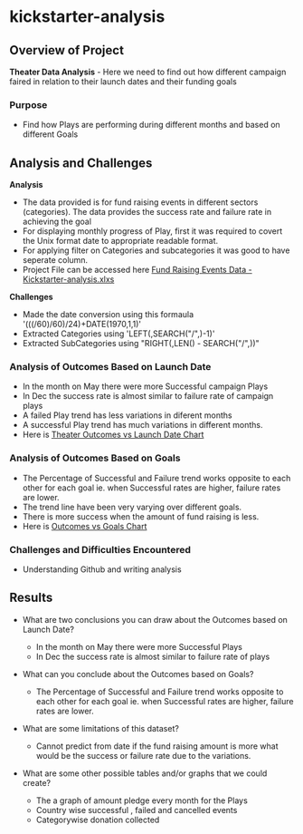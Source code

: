 # kickstarter-analysis

## Overview of Project
 **Theater Data Analysis** - Here we need to find out how different campaign faired in relation to their launch dates and their funding goals

### Purpose
   * Find how Plays are performing during different months and based on different Goals

## Analysis and Challenges
 **Analysis**
   * The data provided is for fund raising events in different sectors (categories). The data provides the success rate and failure rate in achieving the goal 
   * For displaying monthly progress of Play, first it was required to covert the Unix format date to appropriate readable format.
   * For applying filter on Categories and subcategories it was good to have seperate column. 
   * Project File can be accessed here [Fund Raising Events Data - Kickstarter-analysis.xlxs](https://github.com/DeepaGheewala/kickstarter-analysis/blob/7c005a538be80fbf2800793a86f36a748c60ef65/Kickstarter_Challenge.xlsx)
   
 **Challenges**

   * Made the date conversion using this formaula '(((<columnName>/60)/60)/24)+DATE(1970,1,1)'
   * Extracted Categories using 'LEFT(<ColumnName>,SEARCH("/",<ColumnName>)-1)'
   * Extracted SubCategories using "RIGHT(<ColumnName>,LEN(<ColumnName>) - SEARCH("/",<ColumnName>))"

### Analysis of Outcomes Based on Launch Date

   - In the month on May there were more Successful campaign Plays
   - In Dec the success rate is almost similar to failure rate of campaign plays
   - A failed Play trend has less variations in diferent months
   - A successful Play trend has much variations in different months. 
   - Here is [Theater Outcomes vs Launch Date Chart](https://github.com/DeepaGheewala/kickstarter-analysis/blob/49cf0398d630d3f4499e05b91a794a95c4ce6040/resources/Theater_Outcomes_vs_Launch.png)

### Analysis of Outcomes Based on Goals
   - The Percentage of Successful and Failure trend works opposite to each other for each goal ie. when Successful rates are higher, failure rates are lower.
   - The trend line have been very varying over different goals.
   - There is more success when the amount of fund raising is less.
   - Here is [Outcomes vs Goals Chart](https://github.com/DeepaGheewala/kickstarter-analysis/blob/49cf0398d630d3f4499e05b91a794a95c4ce6040/resources/Outcomes_vs_Goals.png)

### Challenges and Difficulties Encountered
   - Understanding Github and writing analysis
      
  
## Results

- What are two conclusions you can draw about the Outcomes based on Launch Date?
  - In the month on May there were more Successful Plays
  - In Dec the success rate is almost similar to failure rate of plays

- What can you conclude about the Outcomes based on Goals?
  - The Percentage of Successful and Failure trend works opposite to each other for each goal ie. when Successful rates are higher, failure rates are lower.

- What are some limitations of this dataset?
  - Cannot predict from date if the fund raising amount is more what would be the success or failure rate due to the variations.

- What are some other possible tables and/or graphs that we could create?
  - The a graph of amount pledge every month for the Plays
  - Country wise successful , failed and cancelled events
  - Categorywise donation collected
  
